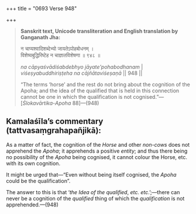 +++
title = "0693 Verse 948"

+++
> **Sanskrit text, Unicode transliteration and English translation by Ganganath Jha:** 
>
> न चाप्यश्वादिशब्देभ्यो जायतेऽपोहबोधनम् ।  
> विशेष्यबुद्धिरिष्टेह न चाज्ञातविशेषणा ॥ ९४८ ॥ 
>
> *na cāpyaśvādiśabdebhyo jāyate'pohabodhanam* \|  
> *viśeṣyabuddhiriṣṭeha na cājñātaviśeṣaṇā* \|\| 948 \|\| 
>
> “The terms ‘horse’ and the rest do not bring about the cognition of the Apoha; and the idea of the qualified that is held in this connection cannot be one in which the qualification is not cognised.”—[*Ślokavārtika*-*Apoha* 88]—(948)



## Kamalaśīla’s commentary (tattvasaṃgrahapañjikā):

As a matter of fact, the cognition of the *Horse* and other *non-cows* does not apprehend the *Apoha*; it apprehends a positive *entity*; and thus there being no possibility of the *Apoha* being cognised, it cannot colour the Horse, etc. with its own cognition.

It might be urged that—“Even without being itself cognised, the *Apoha* could be the qualification”.

The answer to this is that ‘*the Idea of the qualified*, *etc. etc*.’;—there can never be a cognition of the *qualified* thing of which the *qualification* is not apprehended.—(948)


